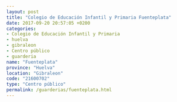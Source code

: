 ```yaml
---
layout: post
title: "Colegio de Educación Infantil y Primaria Fuenteplata"
date: 2017-09-20 20:57:05 +0200
categories:
- Colegio de Educación Infantil y Primaria
- huelva
- gibraleon
- Centro público
- guarderia
name: "Fuenteplata"
province: "Huelva"
location: "Gibraleon"
code: "21600702"
type: "Centro público"
permalink: /guarderias/fuenteplata.html
---
```

